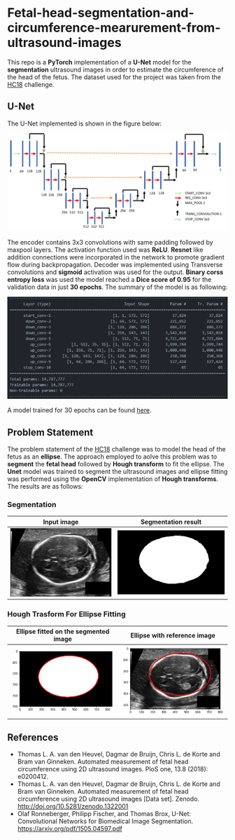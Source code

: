 # Fetal-head-segmentation-and-circumference-mearurement-from-ultrasound-images
This repo is a **PyTorch** implementation of a **U-Net** model for the **segmentation** ultrasound images in order to estimate the circumference of the head of the fetus. The dataset used for the project was taken from the <a href="https://hc18.grand-challenge.org/">HC18</a> challenge.

## U-Net 
The U-Net implemented is shown in the figure below:

<img src="Images/resUnet.png" width="990">

The encoder contains 3x3 convolutions with same padding followed by maxpool layers. The activation function used was **ReLU**. 
**Resnet** like addition connections were incorporated in the network to promote gradient flow during backpropagation. Decoder was implemented using Transverse convolutions and **sigmoid** activation was used for the output. **Binary corss entropy loss** was used the model reached a **Dice score of 0.95** for the validation data in just **30 epochs**.
The summary of the model is as following:
<p align ='center'>
<img src="Images/model_summary.png" >
</p>

A model trained for 30 epochs can be found <a href="https://drive.google.com/file/d/1x2eVD-hbtPk5GxOu5NWNzLAyIGa0siKi/view?usp=sharing"> here</a>.

## Problem Statement
The problem statement of the <a href="https://hc18.grand-challenge.org/">HC18</a> challenge was to model the head of the fetus as an **ellipse**. The approach employed to aolve this problem was to **segment** the **fetal head** followed by **Hough transform** to fit the ellipse. The **Unet** model was trained to segment the ultrasound images and ellipse fitting was performed using the **OpenCV** implementation of **Hough transforms**.
The results are as follows:

### Segmentation
Input image                                      |  Segmentation result
:-----------------------------------------------:|:---------------------------------------------------------:
<img src="Images/input_image.png" width="300">   |  <img src="Images/segmented.png" width="300">


### Hough Trasform For Ellipse Fitting
Ellipse fitted on the segmented image            |  Ellipse with reference image
:-----------------------------------------------:|:---------------------------------------------------------:
<img src="Images/segmented_fit.png" width="300"> |  <img src="Images/ellipse_fit.png" width="300"> 

## References
- Thomas L. A. van den Heuvel, Dagmar de Bruijn, Chris L. de Korte and Bram van Ginneken. Automated measurement of fetal head circumference using 2D ultrasound images. PloS one, 13.8 (2018): e0200412.
- Thomas L. A. van den Heuvel, Dagmar de Bruijn, Chris L. de Korte and Bram van Ginneken. Automated measurement of fetal head circumference using 2D ultrasound images [Data set]. Zenodo. http://doi.org/10.5281/zenodo.1322001
- Olaf Ronneberger, Philipp Fischer, and Thomas Brox, U-Net: Convolutional Networks for Biomedical Image Segmentation. https://arxiv.org/pdf/1505.04597.pdf
